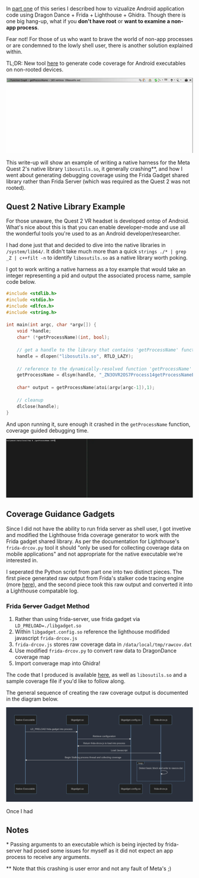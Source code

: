In [part one](https://datalocaltmp.github.io/visualizing-android-code-coverage-pt-1.html) of this series  I described how to vizualize Android application code using Dragon Dance + Frida + Lighthouse + Ghidra. Though there is one big hang-up, what if you **don't have root** or **want to examine a non-app process**. 

Fear not! For those of us who want to brave the world of non-app processes or are condemned to the lowly shell user, there is another solution explained within.

TL;DR: New tool [here](https://github.com/datalocaltmp/frida-cov) to generate code coverage for Android executables on non-rooted devices.

![coverage_path](https://raw.githubusercontent.com/datalocaltmp/datalocaltmp.github.io/main/_posts/coverage_path.webp)

This write-up will show an example of writing a native harness for the Meta Quest 2's native library `libosutils.so`, it generally crashing**, and how I went about generating debugging coverage using the Frida Gadget shared library rather than Frida Server (which was required as the Quest 2 was not rooted).

## Quest 2 Native Library Example

For those unaware, the Quest 2 VR headset is developed ontop of Android. What's nice about this is that you can enable developer-mode and use all the wonderful tools you're used to as an Android developer/researcher.

I had done just that and decided to dive into the native libraries in `/system/lib64/`. It didn't take much more than a quick `strings ./* | grep _Z | c++filt -n` to identify `libosutils.so` as a native library worth poking.

I got to work writing a native harness as a toy example that would take an integer representing a pid and output the associated process name, sample code below.

```c
#include <stdlib.h>
#include <stdio.h>
#include <dlfcn.h>
#include <string.h>
 
int main(int argc, char *argv[]) {
    void *handle;
    char* (*getProcessName)(int, bool);
 
    // get a handle to the library that contains 'getProcessName' function
    handle = dlopen("libosutils.so", RTLD_LAZY);
 
    // reference to the dynamically-resolved function 'getProcessName'
    getProcessName = dlsym(handle, "_ZN3OVR2OS7Process14getProcessNameEib");
    
    char* output = getProcessName(atoi(argv[argc-1]),1);

    // cleanup
    dlclose(handle);
}

```

And upon running it, sure enough it crashed in the `getProcessName` function, coverage guided debugging time.

![crash](https://raw.githubusercontent.com/datalocaltmp/datalocaltmp.github.io/main/_posts/oculus_crash.webp)

## Coverage Guidance Gadgets

Since I did not have the ability to run frida server as shell user, I got invetive and modified the Lighthouse frida coverage generator to work with the Frida gadget shared library. As per the documentation for Lighthouse's `frida-drcov.py` tool it should "only be used for collecting coverage data on mobile applications" and not appropriate for the native executable we're interested in.

I seperated the Python script from part one into two distinct pieces. The first piece generated raw output from Frida's stalker code tracing engine (more [here](https://frida.re/docs/stalker/)), and the second piece took this raw output and converted it into a Lighthouse compatable log.

### Frida ~~Server~~ Gadget Method

1) Rather than using frida-server, use frida gadget via `LD_PRELOAD=./libgadget.so`
2) Within `libgadget.config.so` reference the lighthouse modifided javascript `frida-drcov.js`
3) `frida-drcov.js` stores raw coverage data in `/data/local/tmp/rawcov.dat`
4) Use modified `frida-drcov.py` to convert raw data to DragonDance coverage map
5) Import converage map into Ghidra!

The code that I produced is available [here](https://github.com/datalocaltmp/frida-cov), as well as `libosutils.so` and a sample coverage file if you'd like to follow along.

The general sequence of creating the raw coverage output is documented in the diagram below.

![sequence](https://raw.githubusercontent.com/datalocaltmp/datalocaltmp.github.io/main/_posts/sequence.png)

<!---
```mermaid
sequenceDiagram
  participant Native Executable
  participant libgadget.so
  participant libgadget.config.so
  participant frida-drcov.js
  Native Executable->>libgadget.so: LD_PRELOAD frida-gadget into process
  libgadget.so->>libgadget.config.so: Retrieve configuration
  libgadget.config.so->>libgadget.so: Return frida-drcov.js to load into process
  libgadget.so->>frida-drcov.js: Load Javascript 
  frida-drcov.js->>Native Executable: Begin Stalking process thread and collecting coverage
  loop
    frida-drcov.js->>frida-drcov.js: Detect basic block and write to rawcov.dat
  end
```
-->

Once I had 

## Notes
\* Passing arguments to an executable which is being injected by frida-server had posed some issues for myself as it did not expect an app process to receive any arguments.

\*\* Note that this crashing is user error and not any fault of Meta's ;)
